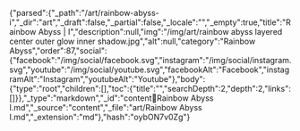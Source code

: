 {"parsed":{"_path":"/art/rainbow-abyss-i","_dir":"art","_draft":false,"_partial":false,"_locale":"","_empty":true,"title":"Rainbow Abyss | I","description":null,"img":"/img/art/rainbow abyss layered center outer glow inner shadow.jpg","alt":null,"category":"Rainbow Abyss","order":87,"social":{"facebook":"/img/social/facebook.svg","instagram":"/img/social/instagram.svg","youtube":"/img/social/youtube.svg","facebookAlt":"Facebook","instagramAlt":"Instagram","youtubeAlt":"Youtube"},"body":{"type":"root","children":[],"toc":{"title":"","searchDepth":2,"depth":2,"links":[]}},"_type":"markdown","_id":"content:art:Rainbow Abyss I.md","_source":"content","_file":"art/Rainbow Abyss I.md","_extension":"md"},"hash":"oybON7v0Zg"}